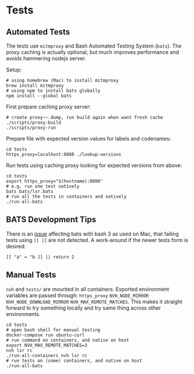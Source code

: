 # Tests

## Automated Tests

The tests use `mitmproxy` and Bash Automated Testing System (`bats`). The proxy caching is actually optional, but much improves performance and avoids hammering nodejs server.

Setup:

    # using homebrew (Mac) to install mitmproxy
    brew install mitmproxy
    # using npm to install bats globally
    npm install --global bats

First prepare caching proxy server:

    # create proxy~~.dump, run build again when want fresh cache
    ./scripts/proxy-build
    ./scripts/proxy-run

Prepare file with expected version values for labels and codenames:

    cd tests
    https_proxy=localhost:8080 ./lookup-versions

Run tests using caching proxy looking for expected versions from above:

    cd tests
    export https_proxy="$(hostname):8080"
    # e.g. run one test natively
    bats bats/lsr.bats
    # run all the tests in containers and natively
    ./run-all-bats

## BATS Development Tips

There is an [issue](https://github.com/bats-core/bats-core/pull/24) affecting bats with bash 3 as used on Mac, that failing tests using `[[ ]]` are not detected. A work-around if the newer tests form is desired:

    [[ "a" = "b ]] || return 2

## Manual Tests

`nvh` and `tests/` are mounted in all containers. Exported environment variables are passed through: `https_proxy` `NVH_NODE_MIRROR` `NVH_NODE_DOWNLOAD_MIRROR` `NVH_MAX_REMOTE_MATCHES`. This makes it straight forward to try something locally and try same thing across other environments.

    cd tests
    # open bash shell for manual testing
    docker-compose run ubuntu-curl
    # run command on containers, and native on host
    export NVH_MAX_REMOTE_MATCHES=3
    nvh lsr rc
    ./run-all-containers nvh lsr rc
    # run tests on (some) containers, and native on host
    ./run-all-bats
